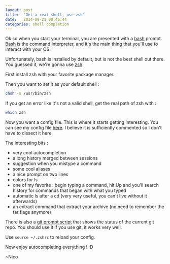 ```yaml
---
layout: post
title:  "Get a real shell, use zsh"
date:   2014-09-21 00:46:44
categories: shell completion
---
```

Ok so when you start your terminal, you are presented with a [bash][] prompt. [Bash][] is the command interpreter, and it's the main thing that you'll use to interact with your OS.

Unfortunately, bash is installed by default, but is not the best shell out there. You guessed it, we're gonna use [zsh][].

First install zsh with your favorite package manager.

Then you want to set it as your default shell :

~~~sh
chsh -s /usr/bin/zsh
~~~

If you get an error like it's not a valid shell, get the real path of zsh with :

~~~sh
which zsh
~~~

Now you want a config file. This is where it starts getting interesting. You can see my config file [here][].
I believe it is sufficiently commented so I don't have to dissect it here.

The interesting bits :

* very cool autocompletion
* a long history merged between sessions
* suggestion when you mistype a command
* some cool aliases
* a nice prompt on two lines
* colors for ls
* one of my favorite : begin typing a command, hit Up and you'll search history for commands that began with what you typed
* automatic ls after a cd (very very useful, you can't live without it afterwards)
* an extract command that extract your archive (no need to remember the tar flags anymore)

There is also a [git prompt script][] that shows the status of the current git repo. You should use it if you use git, it works very well.

Use `source ~/.zshrc` to reload your config.

Now enjoy autocompleting everything ! :D

~Nico

[here]: https://github.com/NicolasCARPi/.dotfiles/blob/master/zsh/zshrc
[git prompt script]: https://github.com/NicolasCARPi/.dotfiles/tree/master/zsh/git-prompt
[bash]: https://en.wikipedia.org/wiki/Bash_(Unix_shell)
[zsh]: https://en.wikipedia.org/wiki/Z_shell
